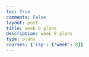 ```yaml
---
toc: True
comments: False
layout: post
title: week 8 plans
description: week 8 plans 
type: plans
courses: {'csp': {'week': 8}}
---
```

